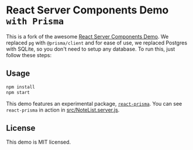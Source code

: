 # React Server Components Demo `with Prisma`

This is a fork of the awesome [React Server Components Demo](https://github.com/reactjs/server-components-demo).
We replaced `pg` with `@prisma/client` and for ease of use, we replaced Postgres with SQLite, so you don't need to setup any database.
To run this, just follow these steps:

## Usage
```bash
npm install
npm start
```

This demo features an experimental package, [`react-prisma`](https://www.npmjs.com/package/react-prisma). 
You can see `react-prisma` in action in [src/NoteList.server.js](src/NoteList.server.js).

## License
This demo is MIT licensed.
